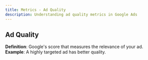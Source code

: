 ```yaml
---
title: Metrics - Ad Quality
description: Understanding ad quality metrics in Google Ads
---
```


## Ad Quality
**Definition**: Google's score that measures the relevance of your ad.  
**Example**: A highly targeted ad has better quality.